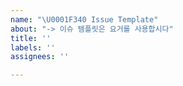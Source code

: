 ```yaml
---
name: "\U0001F340 Issue Template"
about: "-> 이슈 템플릿은 요거를 사용합시다"
title: ''
labels: ''
assignees: ''

---
```



